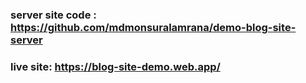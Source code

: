 ### server site code :  https://github.com/mdmonsuralamrana/demo-blog-site-server

### live site:  https://blog-site-demo.web.app/